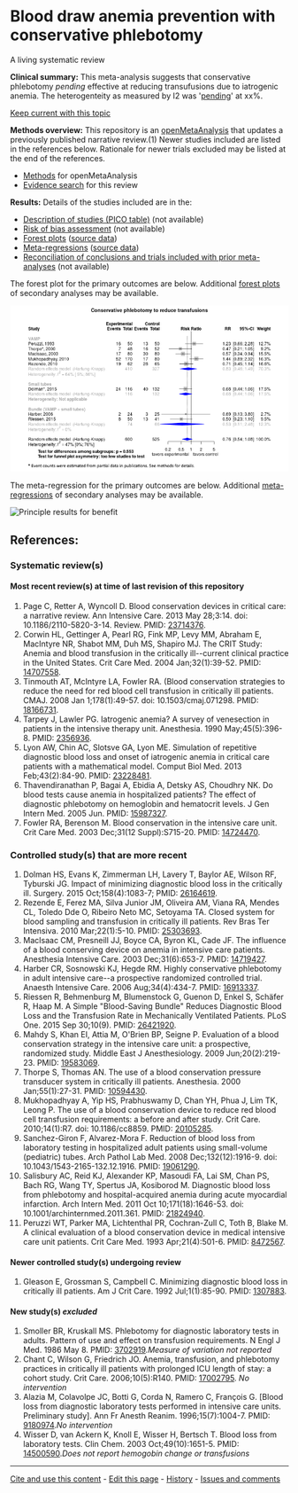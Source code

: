 # Blood draw anemia prevention with conservative phlebotomy

A living systematic review

**Clinical summary:** This meta-analysis suggests that conservative phlebotomy *pending* effective at reducing transufusions due to iatrogenic anemia. The heterogenteity as measured by I2 was '[pending](http://handbook.cochrane.org/chapter_9/9_5_2_identifying_and_measuring_heterogeneity.htm)' at xx%.

[Keep current with this topic](Keep-up.md)

**Methods overview:** This repository is an [openMetaAnalysis](https://openmetaanalysis.github.io/) that updates a previously published narrative review.(1) Newer studies included are listed in the references below. Rationale for newer trials excluded may be listed at the end of the references. 
* [Methods](http://openmetaanalysis.github.io/methods.html) for openMetaAnalysis
* [Evidence search](evidence-search.md) for this review

**Results:** Details of the studies included are in the:
* [Description of studies (PICO table)](../../tree/master/study-details/pico-table.md) (not available)
* [Risk of bias assessment](../../tree/master/study-details/risk-of-bias.md) (not available)
* [Forest plots](../../tree/master/forest-plots) ([source data](../../tree/master/data))
* [Meta-regressions](../../tree/master/metaregression) ([source data](../../tree/master/data))
* [Reconciliation of conclusions and trials included with prior meta-analyses](../../tree/master/reconcilation-tables) (not available)

The forest plot for the primary outcomes are below. Additional [forest plots](../../tree/master/forest-plots) of secondary analyses may be available. 

![Principle results for benefit](https://raw.githubusercontent.com/openMetaAnalysis/Blood-draw-anemia-prevention-with-conservative-phlebotomy/master/forest-plots/Outcome-Primary.png "Principle results for benefit]")

The meta-regression for the primary outcomes are below. Additional [meta-regressions](../../tree/master/metaregression) of secondary analyses may be available. 

![Principle results for benefit](https://raw.githubusercontent.com/openMetaAnalysis/Blood-draw-anemia-prevention-with-conservative-phlebotomy/master/metaregression/Outcome-Primary.png "Principle results for benefit]")

References:
----------------------------------
### Systematic review(s)
#### Most recent review(s) at time of last revision of this repository
1. Page C, Retter A, Wyncoll D. Blood conservation devices in critical care: a narrative review. Ann Intensive Care. 2013 May 28;3:14. doi: 10.1186/2110-5820-3-14. Review. PMID: [23714376](http://pubmed.gov/23714376).
3. Corwin HL, Gettinger A, Pearl RG, Fink MP, Levy MM, Abraham E, MacIntyre NR, Shabot MM, Duh MS, Shapiro MJ.
The CRIT Study: Anemia and blood transfusion in the critically ill--current clinical practice in the United States. Crit Care Med. 2004 Jan;32(1):39-52. PMID: [14707558](http://pubmed.gov/14707558).
4. Tinmouth AT, McIntyre LA, Fowler RA.
(Blood conservation strategies to reduce the need for red blood cell transfusion in critically ill patients. CMAJ. 2008 Jan 1;178(1):49-57. doi: 10.1503/cmaj.071298. PMID: [18166731](http://pubmed.gov/18166731).
5. Tarpey J, Lawler PG. Iatrogenic anemia? A survey of venesection in patients in the intensive therapy unit. Anesthesia. 1990 May;45(5):396-8. PMID: [2356936](http://pubmed.gov/2356936).
6. Lyon AW, Chin AC, Slotsve GA, Lyon ME.
Simulation of repetitive diagnostic blood loss and onset of iatrogenic anemia in critical care patients with a mathematical model. Comput Biol Med. 2013 Feb;43(2):84-90. PMID: [23228481](http://pubmed.gov/23228481).
7. Thavendiranathan P, Bagai A, Ebidia A, Detsky AS, Choudhry NK. Do blood tests cause anemia in hospitalized patients? The effect of diagnostic phlebotomy on hemoglobin and hematocrit levels. J Gen Intern Med. 2005 Jun. PMID: [15987327](http://pubmed.gov/15987327).
2. Fowler RA, Berenson M. Blood conservation in the intensive care unit. Crit Care Med. 2003 Dec;31(12 Suppl):S715-20. PMID: [14724470](http://pubmed.gov/14724470).

### Controlled study(s) that are more recent
1. Dolman HS, Evans K, Zimmerman LH, Lavery T, Baylor AE, Wilson RF, Tyburski JG.
Impact of minimizing diagnostic blood loss in the critically ill. Surgery. 2015
Oct;158(4):1083-7; PMID: [26164619](http://pubmed.gov/26164619).
2. Rezende E, Ferez MA, Silva Junior JM, Oliveira AM, Viana RA, Mendes CL, Toledo Dde O, Ribeiro Neto MC, Setoyama TA.
Closed system for blood sampling and transfusion in critically ill patients. Rev Bras Ter Intensiva. 2010 Mar;22(1):5-10. PMID: [25303693](http://pubmed.gov/25303693).
3. MacIsaac CM, Presneill JJ, Boyce CA, Byron KL, Cade JF.
The influence of a blood conserving device on anemia in intensive care patients. Anesthesia Intensive Care. 2003 Dec;31(6):653-7. PMID: [14719427](http://pubmed.gov/14719427).
4. Harber CR, Sosnowski KJ, Hegde RM.
Highly conservative phlebotomy in adult intensive care--a prospective randomized controlled trial. Anaesth Intensive Care. 2006 Aug;34(4):434-7. PMID: [16913337](http://pubmed.gov/16913337).
5. Riessen R, Behmenburg M, Blumenstock G, Guenon D, Enkel S, Schäfer R, Haap M. 
A Simple "Blood-Saving Bundle" Reduces Diagnostic Blood Loss and the Transfusion Rate in Mechanically Ventilated Patients. PLoS One. 2015 Sep 30;10(9). PMID: [26421920](http://pubmed.gov/26421920).
6. Mahdy S, Khan EI, Attia M, O'Brien BP, Seigne P.
Evaluation of a blood conservation strategy in the intensive care unit: a prospective, randomized study. Middle East J Anesthesiology. 2009 Jun;20(2):219-23. PMID: [19583069](http://pubmed.gov/19583069).
7. Thorpe S, Thomas AN.
The use of a blood conservation pressure transducer system in critically ill patients. Anesthesia. 2000 Jan;55(1):27-31. PMID: [10594430](http://pubmed.gov/10594430).
8. Mukhopadhyay A, Yip HS, Prabhuswamy D, Chan YH, Phua J, Lim TK, Leong P.
The use of a blood conservation device to reduce red blood cell transfusion requirements: a before and after study. Crit Care. 2010;14(1):R7. doi: 10.1186/cc8859. PMID: [20105285](http://pubmed.gov/20105285).
9. Sanchez-Giron F, Alvarez-Mora F.
Reduction of blood loss from laboratory testing in hospitalized adult patients using small-volume (pediatric) tubes. Arch Pathol Lab Med. 2008 Dec;132(12):1916-9. doi: 10.1043/1543-2165-132.12.1916. PMID: [19061290](http://pubmed.gov/19061290).
10. Salisbury AC, Reid KJ, Alexander KP, Masoudi FA, Lai SM, Chan PS, Bach RG, Wang TY, Spertus JA, Kosiborod M.
Diagnostic blood loss from phlebotomy and hospital-acquired anemia during acute myocardial infarction. Arch Intern Med. 2011 Oct 10;171(18):1646-53. doi: 10.1001/archinternmed.2011.361. PMID: [21824940](http://pubmed.gov/21824940).
6. Peruzzi WT, Parker MA, Lichtenthal PR, Cochran-Zull C, Toth B, Blake M. A clinical evaluation of a blood conservation device in medical intensive care unit patients. Crit Care Med. 1993 Apr;21(4):501-6. PMID: [8472567](http://pubmed.gov/8472567).

#### Newer controlled study(s) undergoing review
1. Gleason E, Grossman S, Campbell C. Minimizing diagnostic blood loss in critically ill patients. Am J Crit Care. 1992 Jul;1(1):85-90. PMID: [1307883](http://pubmed.gov/1307883).

#### New study(s) *excluded* 
1. Smoller BR, Kruskall MS. Phlebotomy for diagnostic laboratory tests in adults. Pattern of use and effect on transfusion requirements. N Engl J Med. 1986 May 8. PMID: [3702919](http://pubmed.gov/3702919).*Measure of variation not reported*
3. Chant C, Wilson G, Friedrich JO. Anemia, transfusion, and phlebotomy practices in critically ill patients with prolonged ICU length of stay: a cohort study. Crit Care. 2006;10(5):R140. PMID: [17002795](http://pubmed.gov/17002795). *No intervention*
4. Alazia M, Colavolpe JC, Botti G, Corda N, Ramero C, François G.
[Blood loss from diagnostic laboratory tests performed in intensive care units. Preliminary study]. Ann Fr Anesth Reanim. 1996;15(7):1004-7. PMID: [9180974](http://pubmed.gov/9180974).*No intervention*
2. Wisser D, van Ackern K, Knoll E, Wisser H, Bertsch T. Blood loss from laboratory tests. Clin Chem. 2003 Oct;49(10):1651-5. PMID: [14500590](http://pubmed.gov/14500590).*Does not report hemogobin change or transfusions*

-------------------------------
[Cite and use this content](https://github.com/openMetaAnalysis/openMetaAnalysis.github.io/blob/master/reusing.MD)  - [Edit this page](../../edit/master/README.md) - [History](../../commits/master/README.md)  - 
[Issues and comments](../../issues?q=is%3Aboth+is%3Aissue)

